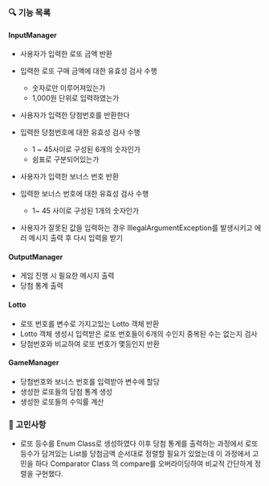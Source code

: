 ### 🔍 기능 목록

#### InputManager
- 사용자가 입력한 로또 금액 반환
- 입력한 로또 구매 금액에 대한 유효성 검사 수행
    - 숫자로만 이루어져있는가
    - 1,000원 단위로 입력하였는가

- 사용자가 입력한 당첨번호를 반환한다
- 입력한 당첨번호에 대한 유효성 검사 수행
    - 1 ~ 45사이로 구성된 6개의 숫자인가
    - 쉼표로 구분되어있는가

- 사용자가 입력한 보너스 번호 반환
- 입력한 보너스 번호에 대한 유효성 검사 수행
    - 1~ 45 사이로 구성된 1개의 숫자인가

- 사용자가 잘못된 값을 입력하는 경우 IllegalArgumentException를 발생시키고 에러 메시지 출력 후 다시 입력을 받기

#### OutputManager
- 게임 진행 시 필요한 메시지 출력
- 당첨 통계 출력

#### Lotto
- 로또 번호를 변수로 가지고있는 Lotto 객체 반환
- Lotto 객체 생성시 입력받은 로또 번호들이 6개의 수인지 중복된 수는 없는지 검사
- 당첨번호와 비교하여 로또 번호가 몇등인지 반환

#### GameManager
- 당첨번호와 보너스 번호를 입력받아 변수에 할당
- 생성한 로또들의 당첨 통계 생성
- 생성한 로또들의 수익률 계산



### 🚀 고민사항
- 로또 등수를 Enum Class로 생성하였다 이후 당첨 통계를 출력하는 과정에서 로또 등수가 담겨있는 List를 당첨금액 순서대로 정렬할 필요가 있었는데 이 과정에서 고민을 하다 
Comparator Class 의 compare를 오버라이딩하여 비교적 간단하게 정렬을 구현했다.


